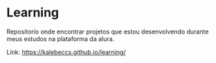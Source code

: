 # Learning
Repositorio onde encontrar projetos que estou desenvolvendo durante meus estudos na plataforma da alura.

Link: https://kalebeccs.github.io/learning/
